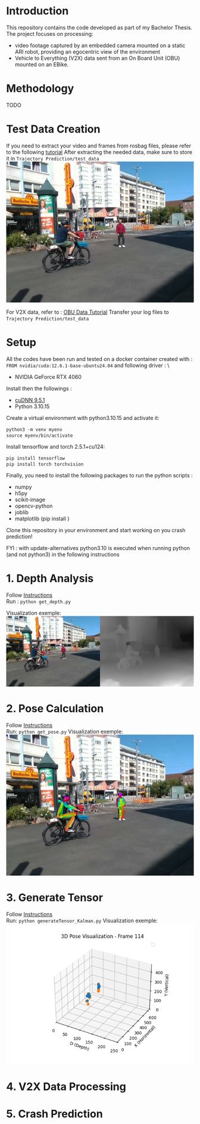 # Introduction
This repository contains the code developed as part of my Bachelor Thesis. The project focuses on processing:
+ video footage captured by an embedded camera mounted on a static ARI robot, providing an egocentric view of the environment
+ Vehicle to Everything (V2X) data sent from an On Board Unit (OBU) mounted on an EBike.

# Methodology

TODO

# Test Data Creation
If you need to extract your video and frames from rosbag files, please refer to the following [tutorial](https://github.com/Ludivine388/Crash-Prediction/tree/main/rosbag%20data%20extractor)
After extracting the needed data, make sure to store it in `Trajectory Prediction/test_data`
![](images/frame_000114_original.png)

For V2X data, refer to :
[OBU Data Tutorial](https://github.com/Ludivine388/Crash-Prediction/tree/main/OBU%20Data)
Transfer your log files to `Trajectory Prediction/test_data`

# Setup 

All the codes have been run and tested on a docker container created with :
`FROM nvidia/cuda:12.6.1-base-ubuntu24.04`
and following driver : \
+ NVIDIA GeForce RTX 4060

Install then the followings :
+ [cuDNN 9.5.1](https://developer.nvidia.com/cudnn-downloads)
+ Python 3.10.15

Create a virtual environment with python3.10.15 and activate it:
```
python3 -m venv myenv
source myenv/bin/activate
```

Install tensorflow and torch 2.5.1+cu124:
```
pip install tensorflow
pip install torch torchvision
```

Finally, you need to install the following packages to run the python scripts :
+ numpy
+ h5py
+ scikit-image
+ opencv-python
+ joblib
+ matplotlib
(pip install <package>)

Clone this repository in your environment and start working on you crash prediction!

FYI : with update-alternatives python3.10 is executed when running python (and not python3) in the following instructions

# 1. Depth Analysis
Follow [Instructions](https://github.com/Ludivine388/Crash-Prediction/tree/main/Trajectory%20Prediction/get_depth) \
Run :
`python get_depth.py`

Visualization exemple:
![](images/frame_000114_depth.png)

# 2. Pose Calculation
Follow [Instructions](https://github.com/Ludivine388/Crash-Prediction/tree/main/Trajectory%20Prediction/get_pose) \
Run: 
`python get_pose.py`
Visualization exemple:
![](images/frame_000114_pose.png)

# 3. Generate Tensor
Follow [Instructions](https://github.com/Ludivine388/Crash-Prediction/tree/main/Trajectory%20Prediction/get_tensor) \
Run:
`python generateTensor_Kalman.py`
Visualization exemple:
![](images/frame_000114_tensor.png)

# 4. V2X Data Processing

# 5. Crash Prediction
